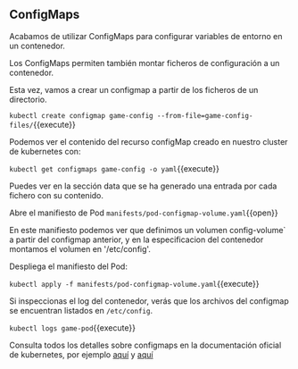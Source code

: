 ## ConfigMaps

Acabamos de utilizar ConfigMaps para configurar variables de entorno en un contenedor.

Los ConfigMaps permiten también montar ficheros de configuración a un contenedor.

Esta vez, vamos a crear un configmap a partir de los ficheros de un directorio.

`kubectl create configmap game-config --from-file=game-config-files/`{{execute}}

Podemos ver el contenido del recurso configMap creado en nuestro cluster de kubernetes con:

`kubectl get configmaps game-config -o yaml`{{execute}}

Puedes ver en la sección data que se ha generado una entrada por cada fichero con su contenido.


Abre el manifiesto de Pod `manifests/pod-configmap-volume.yaml`{{open}}

En este manifiesto podemos ver que definimos un volumen config-volume` a partir del configmap anterior, y en la especificacion del contenedor montamos el volumen en '/etc/config'.

Despliega el manifiesto del Pod:

`kubectl apply -f manifests/pod-configmap-volume.yaml`{{execute}}

Si inspeccionas el log del contenedor, verás que los archivos del configmap se encuentran listados en `/etc/config`.

`kubectl logs game-pod`{{execute}}


Consulta todos los detalles sobre configmaps en la documentación oficial de kubernetes, por ejemplo [aquí](https://kubernetes.io/docs/concepts/configuration/configmap/) y [aquí](https://kubernetes.io/docs/tasks/configure-pod-container/configure-pod-configmap/.)